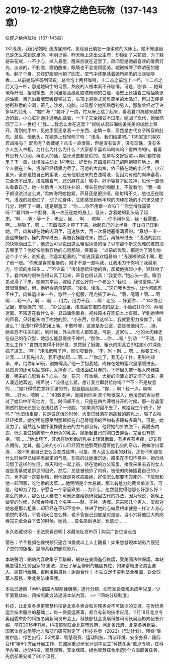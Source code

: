 # 2019-12-21快穿之绝色玩物（137-143章）



快穿之绝色玩物（137-143章）



137浅浅，我们结婚吧   浅浅醒来时，发现自己躺在一张柔软的大床上。她不知道自己是怎么来到这里的，明明记得，昨天晚上逃出公主府，却碰到了采花贼，为了躲避采花贼，一不小心，掉入悬崖，醒来后就在这里了。房间里是她最喜欢的暖黄灯光，淡淡的，不刺眼，哪怕醒来，眼睛也不会觉得疲劳。她微微睁了睁浓密的睫毛，翻了个身，又舒舒服服地躺了回去。空气中还飘荡着她所熟悉的淡淡咖啡香……从前她码字码到深夜，总会泡上两杯咖啡，十二点之前泡上一杯，十二点之后又泡一杯，那是她码字的习惯，熬夜的人根本离不开咖啡。可是，咖啡……她蓦地睁开眼，抬眼望去，房间里是高级乳胶漆粉刷的白墙，墙壁上还挂着三幅抽象派的油画。目光沿着墙壁缓缓移过去，头顶上是款式高雅简单的水晶灯，再过去便是她所熟悉的空调，茶几，沙发，电脑，以及那个她所熟悉的男人，那张曾经对了许多年的脸孔……“君四海！”她吓了一跳，忙从床上跳了起来，看着君四海越来越靠近的脸，小心脏扑通扑通地乱跳着，一下子完全接受不过来。她回了现代，她居然回了二十一世纪！“我……我怎么会在这里？”视线从君四海线条完美的俊脸上移开，落到他手中，见他手里还拿着一个东西，定睛一看，居然是古代女子所穿的肚兜。最后，他低头，在她唇上轻轻吻了吻：“浅浅，我们结婚吧。” 139宝宝们喜欢君四海吗？   留言呢？收藏呢？点击一直很高，但是没有留言，没有珍珠，没有多少人加入书柜。为什么为什么为什么？大家都不喜欢吗呜呜呜？君四海的h，看看有没有人订阅，再没人的话，估计点击都是假的。孤单写文好寂寞~~你们都在哪里？下一章，让浅浅主动上 141老公，好爱你   君四海将自己的睡袍铺在地上，两个人躺在上头，浅浅已经精疲力尽了，可他的大肉棒，依旧插在她的小穴里。小穴里头，全都是她自己的蜜液，还有他射出来的白浊精液，但因为有他的肉棒塞着，完全流不出来。浅浅喘着气，还沉醉在高氵朝中，好不容易才回过神，见他一直低头看着自己，她一张脸再一次红扑扑的，埋头在他的胸膛上，不敢看他。“我一辈子都没试过这么爽。”君四海将她抱紧，声音还是很沙哑，刚射精不久，他也还在喘气。浅浅的脸更红了，动了动身体，立即感觉到他半软的肉棒在她的小穴里又硬了几分，她吓了一跳，还是很羞涩：“你……你不用歇一会吗？”“你觉得我需要吗？”君四海一个翻身，再一次压在她的身上，低头，含着她的乳头吸了起来。“啊……等丶等一下，老公，我……啊……嗯啊……你不用休息，我丶我需要，啊……别吸了，嗯……”君四海这才停了下来，抬起自己的上半身，不让自己压到她，但，肉棒却在她的肉洞里，迅速胀大，再一次将她塞得满满的。“真想一直一直这样操你，操的你晕过去，再被我操醒过来，然后，再操晕过去！”浅浅的脸红的快能滴出血了，他怎么可以说出这么粗俗色情的话？以前那个斯文优雅的君四海去哪里了？他好像能看穿她的心思那般，笑着说：“以前的优雅，都是为了吸引你这个小丫头，谁知道，你喜欢粗暴的。”“谁说我喜欢粗暴的！”浅浅嘟哝起小嘴，瞪了他一眼。“你就是喜欢粗暴的，刚才不是一直叫我，让我用力干你吗？我越用力，你流的水越多……”“不许说！”浅浅想捂住他的唇，却被他执起小手，轻轻吻了下。君四海的眼神变得认真了起来，声音也很认真：“我爱你。”她心头一震，眼泪差点滑了下来。她何其幸运，嫁给了这么好的一个老公？“我也……我也爱你。”声音很轻很细，但，他听得清清楚楚。“浅浅，浅浅……”这句我也爱你，让他彻底忍不住了，肉棒退出来一些，忽然一个挺腰，用力插了进去。“啊，嗯嗯！啊……啊啊……轻一点，啊……啊……用力，用力干我……啊！老公……好爱你……” 142办公室里，羞耻操穴   “嗯……”办公室里，浅浅坐在君四海的腿上，小脸红扑扑的，两眼迷离，不知道在看什么书。君四海侧着身，视线原本在笔记本上徘徊，听到她呻吟的声音，只好低头吻了吻她的脸。“小东西，你再这样叫，我就要用力操你了，知道么？”浅浅吓得慌忙闭上嘴，不敢哼唧，这里是办公室，要是被他用力……操，她会忍不住尖叫的，到时候，外头所有人都知道。可是，这家伙……他的大肉棒还在自己的花穴里，她怎么能忍得住不呻吟，“那你……你……嗯！别动！”“不动，我怎么工作？”君四海笑得不怀好意，忽然挺了挺腰，粗长的阴茎立即往她小穴深处插了进去。“啊！”浅浅低叫了声，慌忙咬着唇，“不，别丶别……嗯……你要工作，让我……让我先出去，我不想妨碍……啊……”“你走了，我无心工作，更影响效率，来，给你Ipad玩，别妨碍我。”他一手抱着她，肉棒在她的蜜穴里缓缓进出，竟然真的还可以回邮件，太神奇了。浅浅面红耳赤的，下体里头被一根大肉棒插着，哪来的心思看书？心头一酸，花穴一阵收缩，大量的淫液立即又涌了出来。男人凑近她耳边，哑声说：“咬得这么紧，想让我立即射给你吗？”“不丶不是故意的……”她吓得慌忙拿好手里的书，假装翻阅起来。“你……啊！轻一点，啊啊啊……好大，嗯啊……” 143敢走神，就操到你哭   那个吻很深入，他滚烫的舌尖卷过了她口中所有地方，但，时间却不久，只是在四片薄唇分开的时候，那一丝晶莹剔透的银光还是让浅浅红透了一张脸。“如果真的回不去了，就给我生个孩子，好吗？”他旧话重提，只是说这话的时候，大掌已经落在她高耸的胸乳上，隔了衣物轻轻揉着。她分明能感受到那根抵在自己臀缝间的巨物有多硬有多霸气，可是，她没力了，居然连从他怀里挣脱出去的力气都没有。他将她的外衣脱下，再脱去内衣，低头含住她胸前一点粉色的乳尖，她挺起自己的胸口去迎合，完全没有抗拒。“嗯……”他太坏了，牙齿在她粉嫩的乳尖上轻轻磨着，有点疼有点痒，却又有点期待，尤其，腿心处的小穴口已经因为他那两排磨着她乳尖的牙齿，微微渗出蜜液……她不知道自己怎么会变成这样，可是，男人这么温柔的对待，那份不知道在什么时候早已经熟悉起来的气息，却真的让她很沉迷。原来在不知不觉中，她已经习惯了这样的生活，每天和他一起上班，待在他的办公室里，接受来来去去的女人或是羡慕或是妒忌的目光。然后，总是被他扒了内裤，被他的肉棒插着自己的小穴，也不是一定要射精，但他就是喜欢插着她，好像怎么都要不完死的。下班就和他一起回家，吃他做的饭菜……他明明是个大总裁，那么有魅力的黄金单身汉，可是，他却为了她，宁愿当一个家庭煮男……为什么，忽然就觉得他那么好那么好？那么的迷人，那么让人眷恋？可他还要给她研究回古代的办法，因为他说，她晚上做梦的时候，时常会呼唤几个名字——默，子衿，连城。原来那几个男人，虽然对她总是那么粗暴，却已经在不知不觉中，住进了她的心做爱根本就是一样让人身心愉悦的事情，不管明天会怎么样，也不管自己到底是对是错，当小穴将他巨大的肉棒完完全全吞下去的时候，她竟……莫名感到满足，也感动……








永久收藏说明 - 无法观看说明 | 收藏地址发布页 | 购买广告位请点击


警告：芊芊視頻在線視頻只適合18歲或以上人士觀看！如果您發現本站影片侵犯了您的的版權，請聯系我們删除影片。


本站聲明：網站內容收集于互聯網，網站在美國進行維護，受美國法律保護。本站無意侵犯任何國家的
憲法，您已了解互聯網的無國界性，如果當地法令禁止進入，請自行離開。否則後果自負！謝謝合作！
本站立足于美利堅合衆國，對全球華人服務，受北美法律保護。


本站已遵照「iWIN網路內容防護機構」進行分類，如有家長發現未成年兒童／少年瀏覽此站、請按照此方法過濾本站內容。  >>『网站分级制度』




科技，让北京冬奥更智慧科技是北京冬奥会和冬残奥会不可缺少的支撑。在传统奥运会技术服务的基础上，每一届奥运赛事，都会有新的技术应用。11月18日北京冬奥组委举办的科技冬奥新闻发布会上，科技部社会发展科技司司长吴远彬向记者介绍，早在2016年11月，科技部就联合北京市政府、河北省政府、北京冬奥组委、国家体育总局等地方和部门研究制定了《科技冬奥（2022）行动计划》，围绕“零排供能、绿色出行、5G共享、智慧观赛、运动科技、清洁环境、安全办赛、国际合作”等8个方面开展工作，在国家重点研发计划中设立“科技冬奥”重点专项，在科学办赛、运动科技、智慧观赛、安全保障、绿色智慧综合示范5个方面部署任务，先后部署安排了80个项目。


